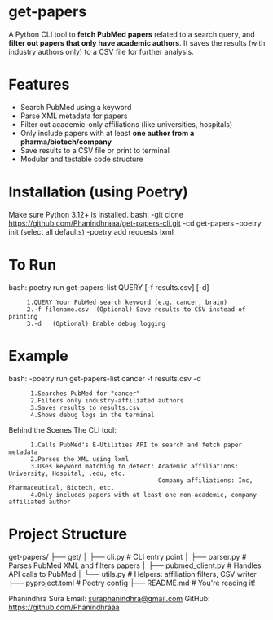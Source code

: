 # get-papers

A Python CLI tool to **fetch PubMed papers** related to a search query, and **filter out papers that only have academic authors**. 
It saves the results (with industry authors only) to a CSV file for further analysis.

# Features

-  Search PubMed using a keyword
-  Parse XML metadata for papers
-  Filter out academic-only affiliations (like universities, hospitals)
-  Only include papers with at least **one author from a pharma/biotech/company**
-  Save results to a CSV file or print to terminal
-  Modular and testable code structure

# Installation (using Poetry)
Make sure Python 3.12+ is installed.
bash:
      -git clone https://github.com/Phanindhraaa/get-papers-cli.git
      -cd get-papers
      -poetry init (select all defaults)
      -poetry add requests lxml
 
# To Run
bash:
poetry run get-papers-list QUERY [-f results.csv] [-d]
         
         1.QUERY Your PubMed search keyword (e.g. cancer, brain)
         2.-f filename.csv	(Optional) Save results to CSV instead of printing
         3.-d	(Optional) Enable debug logging

# Example
bash:
 -poetry run get-papers-list cancer -f results.csv -d

          1.Searches PubMed for "cancer"
          2.Filters only industry-affiliated authors
          3.Saves results to results.csv
          4.Shows debug logs in the terminal
          
Behind the Scenes The CLI tool:

          1.Calls PubMed's E-Utilities API to search and fetch paper metadata
          2.Parses the XML using lxml
          3.Uses keyword matching to detect: Academic affiliations: University, Hospital, .edu, etc.
                                             Company affiliations: Inc, Pharmaceutical, Biotech, etc.
          4.Only includes papers with at least one non-academic, company-affiliated author   
          
# Project Structure
get-papers/
├── get/
│   ├── cli.py              # CLI entry point
│   ├── parser.py           # Parses PubMed XML and filters papers
│   ├── pubmed_client.py    # Handles API calls to PubMed
│   └── utils.py            # Helpers: affiliation filters, CSV writer
├── pyproject.toml          # Poetry config
├── README.md               # You're reading it!


Phanindhra Sura
Email: suraphanindhra@gmail.com
GitHub: https://github.com/Phanindhraaa


                                           
          
         



